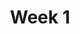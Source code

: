 ---
    title: Week 1 
    weekNumber: 1
    days:
      - date: 2022-1-3
        events:
          "**MEET**{: .label .label-meet } **10am**: [A00 Class Meeting](https://youtu.be/VHgSTWjuzMA)":
            ""
          "**MEET**{: .label .label-meet } **11am**: [B00 Class Meeting](https://youtu.be/VHgSTWjuzMA)":
            ""
      - date: 2022-1-5
        events:
          "**GROUP**{: .label .label-group } **10am**: Groupwork Session":
            ""
          "**GROUP**{: .label .label-group } **11am**: Groupwork Session":
            ""
          "**GROUP**{: .label .label-group } **5pm**: Groupwork Session":
            ""
          "**GROUP**{: .label .label-group } **6pm**: Groupwork Session":
            ""
          "**GROUP**{: .label .label-due } **11:59pm**: Groupwork 1 Due":
            ""
      - date: 2022-1-9
        events:
          "**VID**{: .label .label-vid } Watch [Video 1](https://youtu.be/6tP6crJr32U). [Blank slides](resources/lecture/lecture1.pdf). [Filled slides](resources/lecture/lecture1_annotated.pdf).":
            "📖 [Ch.1 Pg.1-6](resources/notes/notes_chapter_1.pdf#page=1) "
          "**VID**{: .label .label-vid } Watch [Video 2](https://youtu.be/ad2S7XnCSVc).  [Blank slides](resources/lecture/lecture2.pdf). [Filled slides](resources/lecture/lecture2_annotated.pdf).":
            "📖 [Ch.1 Pg.6-8](resources/notes/notes_chapter_1.pdf#page=6)"
          "**VID**{: .label .label-vid } Watch [Video 3](https://youtu.be/LYJW_2odH_E).  [Blank slides](resources/lecture/lecture3.pdf). [Filled slides](resources/lecture/lecture3_annotated.pdf).":
            "📖 [Ch.1 Pg.8-10](resources/notes/notes_chapter_1.pdf#page=8)"
          "**VID**{: .label .label-vid } Watch [Video 4](https://youtu.be/usam2JTOaLg).  [Blank slides](resources/lecture/lecture4.pdf). [Filled slides](resources/lecture/lecture4_annotated.pdf).":
            "📖 [Ch.1 Pg.10-12](resources/notes/notes_chapter_1.pdf#page=10)"

---